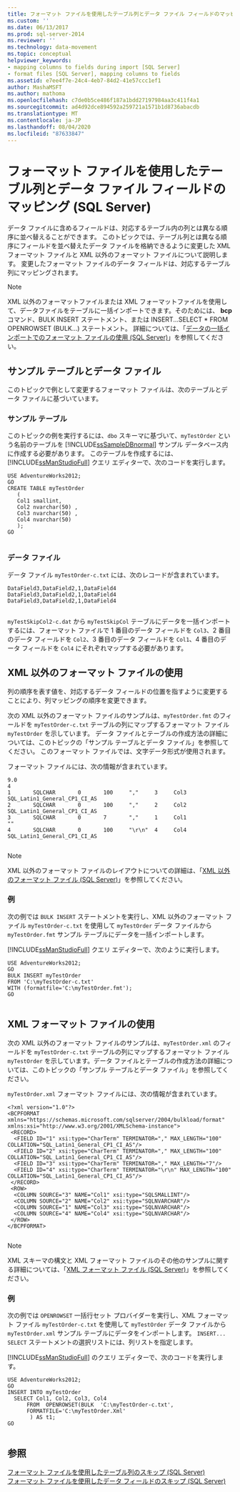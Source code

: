```yaml
---
title: フォーマット ファイルを使用したテーブル列とデータ ファイル フィールドのマッピング (SQL Server) | Microsoft Docs
ms.custom: ''
ms.date: 06/13/2017
ms.prod: sql-server-2014
ms.reviewer: ''
ms.technology: data-movement
ms.topic: conceptual
helpviewer_keywords:
- mapping columns to fields during import [SQL Server]
- format files [SQL Server], mapping columns to fields
ms.assetid: e7ee4f7e-24c4-4eb7-84d2-41e57ccc1ef1
author: MashaMSFT
ms.author: mathoma
ms.openlocfilehash: c7de0b5ce486f187a1bdd27197984aa3c411f4a1
ms.sourcegitcommit: ad4d92dce894592a259721a1571b1d8736abacdb
ms.translationtype: MT
ms.contentlocale: ja-JP
ms.lasthandoff: 08/04/2020
ms.locfileid: "87633847"
---
```

# <a name="use-a-format-file-to-map-table-columns-to-data-file-fields-sql-server"></a>フォーマット ファイルを使用したテーブル列とデータ ファイル フィールドのマッピング (SQL Server)
  データ ファイルに含めるフィールドは、対応するテーブル内の列とは異なる順序に並べ替えることができます。 このトピックでは、テーブル列とは異なる順序にフィールドを並べ替えたデータ ファイルを格納できるように変更した XML フォーマット ファイルと XML 以外のフォーマット ファイルについて説明します。 変更したフォーマット ファイルのデータ フィールドは、対応するテーブル列にマッピングされます。  
  
> [!NOTE]  
>  XML 以外のフォーマットファイルまたは XML フォーマットファイルを使用して、データファイルをテーブルに一括インポートできます。そのためには、 **bcp**コマンド、BULK INSERT ステートメント、または INSERT...SELECT * FROM OPENROWSET (BULK...) ステートメント。 詳細については、「[データの一括インポートでのフォーマット ファイルの使用 &#40;SQL Server&#41;](use-a-format-file-to-bulk-import-data-sql-server.md)」を参照してください。  
  
## <a name="sample-table-and-data-file"></a>サンプル テーブルとデータ ファイル  
 このトピックで例として変更するフォーマット ファイルは、次のテーブルとデータ ファイルに基づいています。  
  
### <a name="sample-table"></a>サンプル テーブル  
 このトピックの例を実行するには、`dbo` スキーマに基づいて、`myTestOrder` という名前のテーブルを [!INCLUDE[ssSampleDBnormal](../../includes/sssampledbnormal-md.md)] サンプル データベース内に作成する必要があります。 このテーブルを作成するには、[!INCLUDE[ssManStudioFull](../../includes/ssmanstudiofull-md.md)] クエリ エディターで、次のコードを実行します。  
  
```  
USE AdventureWorks2012;  
GO  
CREATE TABLE myTestOrder   
   (  
   Col1 smallint,  
   Col2 nvarchar(50) ,  
   Col3 nvarchar(50) ,   
   Col4 nvarchar(50)   
   );  
GO  
  
```  
  
### <a name="data-file"></a>データ ファイル  
 データ ファイル `myTestOrder-c.txt` には、次のレコードが含まれています。  
  
```  
DataField3,DataField2,1,DataField4  
DataField3,DataField2,1,DataField4  
DataField3,DataField2,1,DataField4  
  
```  
  
 `myTestSkipCol2-c.dat` から `myTestSkipCol` テーブルにデータを一括インポートするには、フォーマット ファイルで 1 番目のデータ フィールドを `Col3`、2 番目のデータ フィールドを `Col2`、3 番目のデータ フィールドを `Col1`、4 番目のデータ フィールドを `Col4` にそれぞれマップする必要があります。  
  
## <a name="using-a-non-xml-format-file"></a>XML 以外のフォーマット ファイルの使用  
 列の順序を表す値を、対応するデータ フィールドの位置を指すように変更することにより、列マッピングの順序を変更できます。  
  
 次の XML 以外のフォーマット ファイルのサンプルは、`myTestOrder.fmt` のフィールドを `myTestOrder-c.txt` テーブルの列にマップするフォーマット ファイル `myTestOrder` を示しています。 データ ファイルとテーブルの作成方法の詳細については、このトピックの「サンプル テーブルとデータ ファイル」を参照してください。 このフォーマット ファイルでは、文字データ形式が使用されます。  
  
 フォーマット ファイルには、次の情報が含まれています。  
  
```  
9.0  
4  
1       SQLCHAR       0       100     ","     3     Col3               SQL_Latin1_General_CP1_CI_AS  
2       SQLCHAR       0       100     ","     2     Col2               SQL_Latin1_General_CP1_CI_AS  
3       SQLCHAR       0       7       ","     1     Col1               ""  
4       SQLCHAR       0       100     "\r\n"  4     Col4               SQL_Latin1_General_CP1_CI_AS  
  
```  
  
> [!NOTE]  
>  XML 以外のフォーマット ファイルのレイアウトについての詳細は、「[XML 以外のフォーマット ファイル &#40;SQL Server&#41;](xml-format-files-sql-server.md)」を参照してください。  
  
### <a name="example"></a>例  
 次の例では `BULK INSERT` ステートメントを実行し、XML 以外のフォーマット ファイル `myTestOrder-c.txt` を使用して `myTestOrder` データ ファイルから `myTestOrder.fmt` サンプル テーブルにデータを一括インポートします。  
  
 [!INCLUDE[ssManStudioFull](../../includes/ssmanstudiofull-md.md)] クエリ エディターで、次のように実行します。  
  
```  
USE AdventureWorks2012;  
GO  
BULK INSERT myTestOrder  
FROM 'C:\myTestOrder-c.txt'   
WITH (formatfile='C:\myTestOrder.fmt');  
GO  
  
```  
  
## <a name="using-an-xml-format-file"></a>XML フォーマット ファイルの使用  
 次の XML 以外のフォーマット ファイルのサンプルは、`myTestOrder.xml` のフィールドを `myTestOrder-c.txt` テーブルの列にマップするフォーマット ファイル `myTestOrder` を示しています。データ ファイルとテーブルの作成方法の詳細については、このトピックの「サンプル テーブルとデータ ファイル」を参照してください。  
  
 `myTestOrder.xml` フォーマット ファイルには、次の情報が含まれています。  
  
```  
<?xml version="1.0"?>  
<BCPFORMAT xmlns="https://schemas.microsoft.com/sqlserver/2004/bulkload/format"   
xmlns:xsi="http://www.w3.org/2001/XMLSchema-instance">  
 <RECORD>  
  <FIELD ID="1" xsi:type="CharTerm" TERMINATOR="," MAX_LENGTH="100" COLLATION="SQL_Latin1_General_CP1_CI_AS"/>  
  <FIELD ID="2" xsi:type="CharTerm" TERMINATOR="," MAX_LENGTH="100" COLLATION="SQL_Latin1_General_CP1_CI_AS"/>  
  <FIELD ID="3" xsi:type="CharTerm" TERMINATOR="," MAX_LENGTH="7"/>  
  <FIELD ID="4" xsi:type="CharTerm" TERMINATOR="\r\n" MAX_LENGTH="100" COLLATION="SQL_Latin1_General_CP1_CI_AS"/>  
 </RECORD>  
 <ROW>  
  <COLUMN SOURCE="3" NAME="Col1" xsi:type="SQLSMALLINT"/>  
  <COLUMN SOURCE="2" NAME="Col2" xsi:type="SQLNVARCHAR"/>  
  <COLUMN SOURCE="1" NAME="Col3" xsi:type="SQLNVARCHAR"/>  
  <COLUMN SOURCE="4" NAME="Col4" xsi:type="SQLNVARCHAR"/>  
 </ROW>  
</BCPFORMAT>  
  
```  
  
> [!NOTE]  
>  XML スキーマの構文と XML フォーマット ファイルのその他のサンプルに関する詳細については、「[XML フォーマット ファイル &#40;SQL Server&#41;](xml-format-files-sql-server.md)」を参照してください。  
  
### <a name="example"></a>例  
 次の例では `OPENROWSET` 一括行セット プロバイダーを実行し、XML フォーマット ファイル `myTestOrder-c.txt` を使用して `myTestOrder` データ ファイルから `myTestOrder.xml` サンプル テーブルにデータをインポートします。 `INSERT... SELECT` ステートメントの選択リストには、列リストを指定します。  
  
 [!INCLUDE[ssManStudioFull](../../includes/ssmanstudiofull-md.md)] のクエリ エディターで、次のコードを実行します。  
  
```  
USE AdventureWorks2012;  
GO  
INSERT INTO myTestOrder   
  SELECT Col1, Col2, Col3, Col4  
      FROM  OPENROWSET(BULK  'C:\myTestOrder-c.txt',  
      FORMATFILE='C:\myTestOrder.Xml'    
       ) AS t1;  
GO  
  
```  
  
## <a name="see-also"></a>参照  
 [フォーマット ファイルを使用したテーブル列のスキップ &#40;SQL Server&#41;](use-a-format-file-to-skip-a-table-column-sql-server.md)   
 [フォーマット ファイルを使用したデータ フィールドのスキップ &#40;SQL Server&#41;](use-a-format-file-to-skip-a-data-field-sql-server.md)  
  
  
